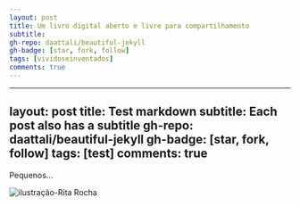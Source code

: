 ```yaml
---
layout: post
title: Um livro digital aberto e livre para compartilhamento
subtitle: 
gh-repo: daattali/beautiful-jekyll
gh-badge: [star, fork, follow]
tags: [vividoseinventados]
comments: true
---
```


---
layout: post
title: Test markdown
subtitle: Each post also has a subtitle
gh-repo: daattali/beautiful-jekyll
gh-badge: [star, fork, follow]
tags: [test]
comments: true
---

Pequenos...

![ilustração-Rita Rocha](img/.jpg)


